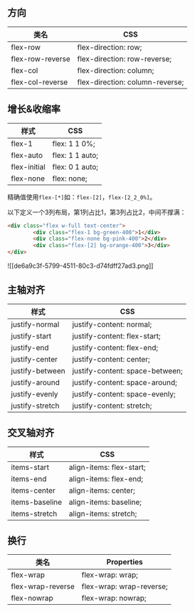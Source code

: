 
## 方向

|类名|CSS|
|---|---|
|flex-row|flex-direction: row;|
|flex-row-reverse|flex-direction: row-reverse;|
|flex-col|flex-direction: column;|
|flex-col-reverse|flex-direction: column-reverse;|

## 增长&收缩率

|样式|CSS|
|---|---|
|flex-1|flex: 1 1 0%;|
|flex-auto|flex: 1 1 auto;|
|flex-initial|flex: 0 1 auto;|
|flex-none|flex: none;|


精确值使用`flex-[*]`如：`flex-[2]`，`flex-[2_2_0%]`。

以下定义一个3列布局，第1列占比1，第3列占比2，中间不撑满：

```html
<div class="flex w-full text-center">
		<div class="flex-1 bg-green-400">1</div>
		<div class="flex-none bg-pink-400">2</div>
		<div class="flex-[2] bg-orange-400">3</div>
</div>
```

![[de6a9c3f-5799-4511-80c3-d74fdff27ad3.png]]

## 主轴对齐

|样式|CSS|
|---|---|
|justify-normal|justify-content: normal;|
|justify-start|justify-content: flex-start;|
|justify-end|justify-content: flex-end;|
|justify-center|justify-content: center;|
|justify-between|justify-content: space-between;|
|justify-around|justify-content: space-around;|
|justify-evenly|justify-content: space-evenly;|
|justify-stretch|justify-content: stretch;|

## 交叉轴对齐

|样式|CSS|
|---|---|
|items-start|align-items: flex-start;|
|items-end|align-items: flex-end;|
|items-center|align-items: center;|
|items-baseline|align-items: baseline;|
|items-stretch|align-items: stretch;|


## 换行

|类名|Properties|
|---|---|
|flex-wrap|flex-wrap: wrap;|
|flex-wrap-reverse|flex-wrap: wrap-reverse;|
|flex-nowrap|flex-wrap: nowrap;|